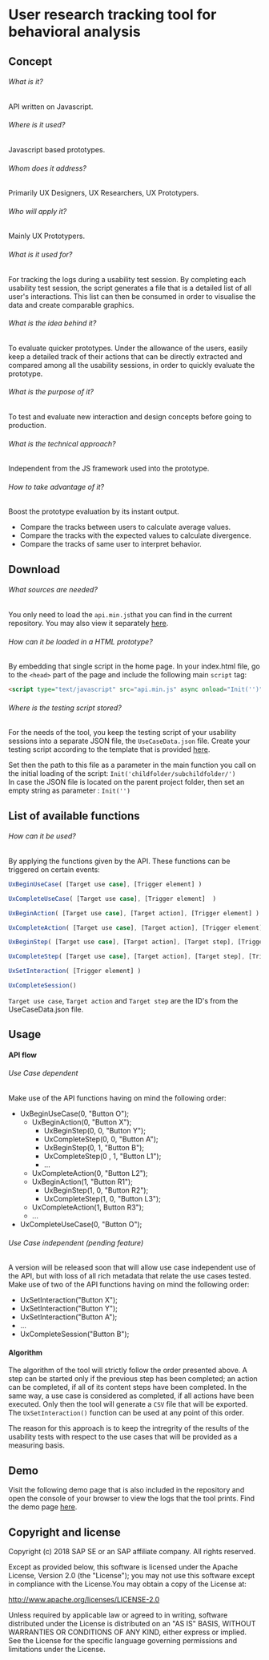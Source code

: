 # User research tracking tool for behavioral analysis

## Concept

###### What is it?
API written on Javascript.
###### Where is it used?
Javascript based prototypes.
###### Whom does it address?
Primarily UX Designers, UX Researchers, UX Prototypers.
###### Who will apply it?
Mainly UX Prototypers.
###### What is it used for?
For tracking the logs during a usability test session. By completing each usability test session, the script generates a file that is a detailed list of all user's interactions. This list can then be consumed in order to visualise the data and create comparable graphics.
###### What is the idea behind it?
To evaluate quicker prototypes. Under the allowance of the users, easily keep a detailed track of their actions that can be directly extracted and compared among all the usability sessions, in order to quickly evaluate the prototype.
###### What is the purpose of it?
To test and evaluate new interaction and design concepts before going to production.
###### What is the technical approach?
Independent from the JS framework used into the prototype.
###### How to take advantage of it?
Boost the prototype evaluation by its instant output.
* Compare the tracks between users to calculate average values.
* Compare the tracks with the expected values to calculate divergence.
* Compare the tracks of same user to interpret behavior.

## Download
###### What sources are needed?
You only need to load the ```api.min.js```that you can find in the current repository. You may also view it separately [here](https://github.com/SAP/ux-tracking-tool/blob/master/api.min.js).
###### How can it be loaded in a HTML prototype?
By embedding that single script in the home page. In your index.html file, go to the `<head>` part of the page and include the following main ```script``` tag:
```html
<script type="text/javascript" src="api.min.js" async onload="Init('')"></script>
```
###### Where is the testing script stored? 
For the needs of the tool, you keep the testing script of your usability sessions into a separate JSON file, the ```UseCaseData.json``` file. Create your testing script according to the template that is provided [here](https://github.com/SAP/ux-tracking-tool/blob/master/UseCaseData.json).     

Set then the path to this file as a parameter in the main function you call on the initial loading of the script: ```Init('childfolder/subchildfolder/')```      
In case the JSON file is located on the parent project folder, then set an empty string as parameter : ```Init('')```     

## List of available functions
###### How can it be used?     
By applying the functions given by the API. These functions can be triggered on certain events:

```javascript
UxBeginUseCase( [Target use case], [Trigger element] )
```
```javascript
UxCompleteUseCase( [Target use case], [Trigger element]  )
```
```javascript
UxBeginAction( [Target use case], [Target action], [Trigger element] )
```
```javascript
UxCompleteAction( [Target use case], [Target action], [Trigger element] )
```
```javascript
UxBeginStep( [Target use case], [Target action], [Target step], [Trigger element] )
```
```javascript
UxCompleteStep( [Target use case], [Target action], [Target step], [Trigger element] )
```
```javascript
UxSetInteraction( [Trigger element] )
```
```javascript
UxCompleteSession()
```

```Target use case```, ```Target action``` and ```Target step``` are the ID's from the UseCaseData.json file.

## Usage
#### API flow
###### Use Case dependent
Make use of the API functions having on mind the following order:     
* UxBeginUseCase(0, "Button O");
   * UxBeginAction(0, "Button X");
       * UxBeginStep(0, 0, "Button Y");
       * UxCompleteStep(0, 0, "Button A");
       * UxBeginStep(0, 1, "Button B");
       * UxCompleteStep(0 , 1, "Button L1");
       * ...
   * UxCompleteAction(0, "Button L2");
   * UxBeginAction(1, "Button R1");
       * UxBeginStep(1, 0, "Button R2");
       * UxCompleteStep(1, 0, "Button L3");
   * UxCompleteAction(1, Button R3");
   * ...
* UxCompleteUseCase(0, "Button O");

###### Use Case independent (pending feature)
A version will be released soon that will allow use case independent use of the API, but with loss of all rich metadata that relate the use cases tested. Make use of two of the API functions having on mind the following order:
* UxSetInteraction("Button X");
* UxSetInteraction("Button Y");
* UxSetInteraction("Button A");
* ...
* UxCompleteSession("Button B");

#### Algorithm

The algorithm of the tool will strictly follow the order presented above. A step can be started only if the previous step has been completed; an action can be completed, if all of its content steps have been completed. In the same way, a use case is considered as completed, if all actions have been executed. Only then the tool will generate a ```CSV``` file that will be exported. The ```UxSetInteraction()``` function can be used at any point of this order.

The reason for this approach is to keep the intregrity of the results of the usability tests with respect to the use cases that will be provided as a measuring basis.

## Demo
Visit the following demo page that is also included in the repository and open the console of your browser to view the logs that the tool prints. Find the demo page [here](https://sap.github.io/ux-tracking-tool/demo/explicitly/index.html).

## Copyright and license

Copyright (c) 2018 SAP SE or an SAP affiliate company. All rights reserved. 

Except as provided below, this software is licensed under the Apache License, Version 2.0 (the "License"); you may not use this software except in compliance with the License.You may obtain a copy of the License at:

http://www.apache.org/licenses/LICENSE-2.0

Unless required by applicable law or agreed to in writing, software distributed under the License is distributed on an "AS IS" BASIS, WITHOUT WARRANTIES OR CONDITIONS OF ANY KIND, either express or implied. See the License for the specific language governing permissions and limitations under the License.

